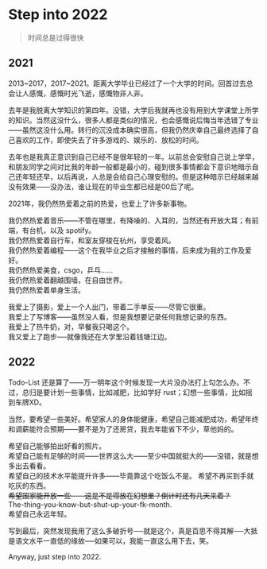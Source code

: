 # Step into 2022

> 时间总是过得很快

## 2021

2013~2017，2017~2021。距离大学毕业已经过了一个大学的时间。回首过去总会让人感慨，感慨时光飞逝，感慨物非人非。

去年是我脱离大学知识的第四年。没错，大学后我就再也没有用到大学课堂上所学的知识。当然这没什么，很多人都是类似的情况，也会感慨说后悔当年选错了专业——虽然这没什么用。转行的沉没成本确实很高，但我仍然庆幸自己最终选择了自己喜欢的工作，即使失去了许多游戏的、娱乐的、放松的时间。

去年也是我真正意识到自己已经不是很年轻的一年。以前总会安慰自己说上学早，和朋友同学之间对比我的年龄一般都是最小的，碰到很多事情都会下意识地暗示自己还年轻还早，以后再说，人总是会给自己心理安慰的。但是这种暗示已经越来越没有效果——没办法，谁让现在的毕业生都已经是00后了呢。

2021年，我仍然热爱着之前的热爱，也爱上了许多新事物。

我仍然热爱着音乐——不管在哪里，有降噪的、入耳的，当然还有开放大耳；有前端，有台机，以及 spotify。  
我仍然热爱着自行车，和室友穿梭在杭州，享受着风。  
我仍然热爱着编程——这个在我毕业之后才接触的事情，后来成为我的工作及爱好。  
我仍然热爱美食，csgo，乒乓……  
我仍然热爱着翻越围墙，在自由世界。  
我仍然热爱着单身生活。

我爱上了摄影，爱上一个人出门，带着二手单反——尽管它很重。  
我爱上了写博客——虽然没人看，但是我想要记录任何我想记录的东西。  
我爱上了热牛奶，对，早餐我只喝这个。  
我又爱上了跑步──就像我还在大学里沿着钱塘江边。

## 2022

Todo-List 还是算了——万一明年这个时候发现一大片没办法打上勾怎么办。不过，总归是要计划一些事情，比如减肥，比如学好 rust；幻想一些事情，比如摇到车牌XD。

当然，要希望一些美好。希望家人的身体能健康，希望自己能减肥成功，希望年终和调薪能符合预期——要不是为了还房贷，我去年能省下不少，草他妈的。

希望自己能够拍出好看的照片。  
希望自己能有足够的时间——世界这么大——至少中国就挺大的——没错，就是想多出去看看。  
希望自己的技术水平能提升许多——毕竟靠这个吃饭么不是。
希望不再买到手就吃灰的东西。  
~~希望国家能开放一些——这是不是得放在幻想里？倒计时还有几天来着？~~  
The-thing-you-know-but-shut-up-your-fk-month.  
希望自己永远年轻。

写到最后，突然发现我用了这么多破折号──就是这个，真是百思不得其解──大抵是语文水平一直低的缘故──如果可以，我能一直这么用下去，笑。

Anyway, just step into 2022.